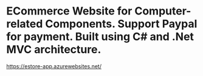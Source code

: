 # ECommerce Website for Computer-related Components. Support Paypal for payment. Built using C# and .Net MVC architecture.

https://estore-app.azurewebsites.net/

